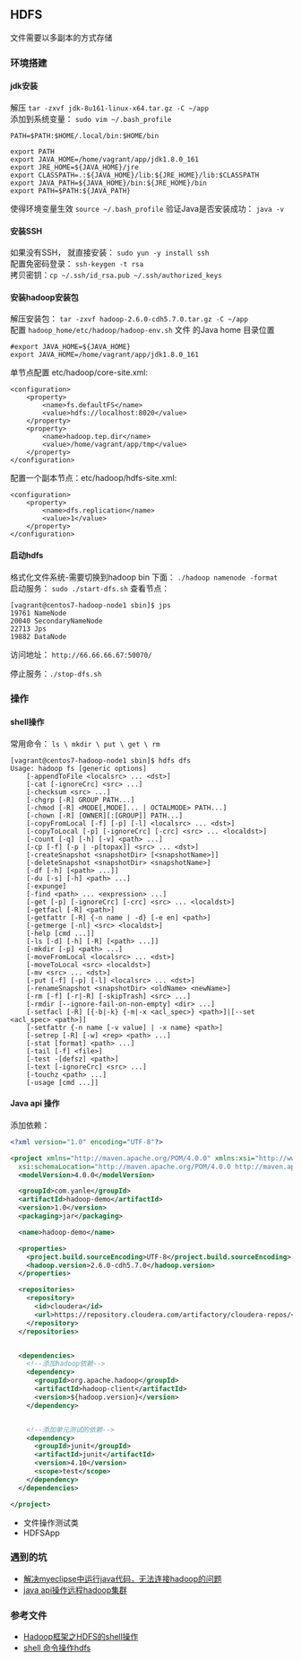 ## HDFS

文件需要以多副本的方式存储

### 环境搭建

#### jdk安装
解压 `tar -zxvf jdk-8u161-linux-x64.tar.gz -C ~/app`                      
添加到系统变量： `sudo vim ~/.bash_profile`                  
```
PATH=$PATH:$HOME/.local/bin:$HOME/bin

export PATH
export JAVA_HOME=/home/vagrant/app/jdk1.8.0_161
export JRE_HOME=${JAVA_HOME}/jre
export CLASSPATH=.:${JAVA_HOME}/lib:${JRE_HOME}/lib:$CLASSPATH
export JAVA_PATH=${JAVA_HOME}/bin:${JRE_HOME}/bin
export PATH=$PATH:${JAVA_PATH}
```
使得环境变量生效 `source ~/.bash_profile`
验证Java是否安装成功： `java -v`

#### 安装SSH
如果没有SSH， 就直接安装： `sudo yun -y install ssh`                       
配置免密码登录： `ssh-keygen -t rsa`                    
拷贝密钥：`cp ~/.ssh/id_rsa.pub ~/.ssh/authorized_keys`                  

#### 安装hadoop安装包
解压安装包： `tar -zxvf hadoop-2.6.0-cdh5.7.0.tar.gz -C ~/app`                
配置 `hadoop_home/etc/hadoop/hadoop-env.sh` 文件 的Java home 目录位置
```
#export JAVA_HOME=${JAVA_HOME}
export JAVA_HOME=/home/vagrant/app/jdk1.8.0_161
```

单节点配置 etc/hadoop/core-site.xml:
```
<configuration>
    <property>
        <name>fs.defaultFS</name>
        <value>hdfs://localhost:8020</value>
    </property>
    <property>
        <name>hadoop.tep.dir</name>
        <value>/home/vagrant/app/tmp</value>
    </property>
</configuration>
```

配置一个副本节点：etc/hadoop/hdfs-site.xml:       
```
<configuration>
    <property>
        <name>dfs.replication</name>
        <value>1</value>
    </property>
</configuration>
```


#### 启动hdfs
格式化文件系统-需要切换到hadoop bin 下面：  `./hadoop namenode -format`                        
启动服务： `sudo ./start-dfs.sh`
查看节点：               
```
[vagrant@centos7-hadoop-node1 sbin]$ jps
19761 NameNode
20040 SecondaryNameNode
22713 Jps
19882 DataNode
```

访问地址： `http://66.66.66.67:50070/`

停止服务：`./stop-dfs.sh`


### 操作

#### shell操作
常用命令： `ls \ mkdir \ put \ get \ rm`
```
[vagrant@centos7-hadoop-node1 sbin]$ hdfs dfs
Usage: hadoop fs [generic options]
	[-appendToFile <localsrc> ... <dst>]
	[-cat [-ignoreCrc] <src> ...]
	[-checksum <src> ...]
	[-chgrp [-R] GROUP PATH...]
	[-chmod [-R] <MODE[,MODE]... | OCTALMODE> PATH...]
	[-chown [-R] [OWNER][:[GROUP]] PATH...]
	[-copyFromLocal [-f] [-p] [-l] <localsrc> ... <dst>]
	[-copyToLocal [-p] [-ignoreCrc] [-crc] <src> ... <localdst>]
	[-count [-q] [-h] [-v] <path> ...]
	[-cp [-f] [-p | -p[topax]] <src> ... <dst>]
	[-createSnapshot <snapshotDir> [<snapshotName>]]
	[-deleteSnapshot <snapshotDir> <snapshotName>]
	[-df [-h] [<path> ...]]
	[-du [-s] [-h] <path> ...]
	[-expunge]
	[-find <path> ... <expression> ...]
	[-get [-p] [-ignoreCrc] [-crc] <src> ... <localdst>]
	[-getfacl [-R] <path>]
	[-getfattr [-R] {-n name | -d} [-e en] <path>]
	[-getmerge [-nl] <src> <localdst>]
	[-help [cmd ...]]
	[-ls [-d] [-h] [-R] [<path> ...]]
	[-mkdir [-p] <path> ...]
	[-moveFromLocal <localsrc> ... <dst>]
	[-moveToLocal <src> <localdst>]
	[-mv <src> ... <dst>]
	[-put [-f] [-p] [-l] <localsrc> ... <dst>]
	[-renameSnapshot <snapshotDir> <oldName> <newName>]
	[-rm [-f] [-r|-R] [-skipTrash] <src> ...]
	[-rmdir [--ignore-fail-on-non-empty] <dir> ...]
	[-setfacl [-R] [{-b|-k} {-m|-x <acl_spec>} <path>]|[--set <acl_spec> <path>]]
	[-setfattr {-n name [-v value] | -x name} <path>]
	[-setrep [-R] [-w] <rep> <path> ...]
	[-stat [format] <path> ...]
	[-tail [-f] <file>]
	[-test -[defsz] <path>]
	[-text [-ignoreCrc] <src> ...]
	[-touchz <path> ...]
	[-usage [cmd ...]]
```


#### Java api 操作
添加依赖：
```xml
<?xml version="1.0" encoding="UTF-8"?>

<project xmlns="http://maven.apache.org/POM/4.0.0" xmlns:xsi="http://www.w3.org/2001/XMLSchema-instance"
  xsi:schemaLocation="http://maven.apache.org/POM/4.0.0 http://maven.apache.org/xsd/maven-4.0.0.xsd">
  <modelVersion>4.0.0</modelVersion>

  <groupId>com.yanle</groupId>
  <artifactId>hadoop-demo</artifactId>
  <version>1.0</version>
  <packaging>jar</packaging>

  <name>hadoop-demo</name>

  <properties>
    <project.build.sourceEncoding>UTF-8</project.build.sourceEncoding>
    <hadoop.version>2.6.0-cdh5.7.0</hadoop.version>
  </properties>

  <repositories>
    <repository>
      <id>cloudera</id>
      <url>https://repository.cloudera.com/artifactory/cloudera-repos/</url>
    </repository>
  </repositories>


  <dependencies>
    <!--添加hadoop依赖-->
    <dependency>
      <groupId>org.apache.hadoop</groupId>
      <artifactId>hadoop-client</artifactId>
      <version>${hadoop.version}</version>
    </dependency>


    <!--添加单元测试的依赖-->
    <dependency>
      <groupId>junit</groupId>
      <artifactId>junit</artifactId>
      <version>4.10</version>
      <scope>test</scope>
    </dependency>
  </dependencies>

</project>
```

- 文件操作测试类
- HDFSApp

### 遇到的坑
- [解决myeclipse中运行java代码，无法连接hadoop的问题](https://blog.csdn.net/liuzhuannianshao/article/details/78835623)
- [java api操作远程hadoop集群](https://blog.csdn.net/lvqiuyao/article/details/73301760)


### 参考文件
- [Hadoop框架之HDFS的shell操作](https://www.cnblogs.com/hezhiyao/p/7627060.html)
- [shell 命令操作hdfs](https://blog.csdn.net/u012957549/article/details/78787742)